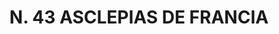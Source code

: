 ---
title: "N. 43 ASCLEPIAS DE FRANCIA"
plant-name: "N. 43"
plant-number: "043"
plant-xml: "/assets/xml/plant043.xml"
plant-title: "N. 43 ASCLEPIAS DE FRANCIA"
plant-taxon-link: "http://www.worldfloraonline.org/taxon/wfo-0000633390"
plant-taxon-link: "[Cynanchum nigrum Pers.]"
layout: single-xml
---